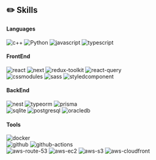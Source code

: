 ## ✏️ Skills

#### Languages

![c++](https://img.shields.io/badge/C++-202020?style=for-the-badge&logo=cplusplus&logoColor=00599C)
![Python](https://img.shields.io/badge/Python-202020?style=for-the-badge&logo=python&logoColor=3776AB)
![javascript](https://img.shields.io/badge/JavaScript-202020?style=for-the-badge&logo=JavaScript&logoColor=F7DF1E)
![typescript](https://img.shields.io/badge/TypeScript-202020?style=for-the-badge&logo=typescript&logoColor=3178C6)

#### FrontEnd

![react](https://img.shields.io/badge/REACT_JS-202020?style=for-the-badge&logo=react&logoColor=61DAFB)
![next](https://img.shields.io/badge/NEXT_JS-202020?style=for-the-badge&logo=nextdotjs&logoColor=fff)
![redux-toolkit](https://img.shields.io/badge/REDUX_TOOLKIT-202020?style=for-the-badge&logo=redux&logoColor=593D88)
![react-query](https://img.shields.io/badge/REACT_QUERY-202020?style=for-the-badge&logo=reactquery&logoColor=FF4154)
<br/>
![cssmodules](https://img.shields.io/badge/CSS_MODULES-202020?style=for-the-badge&logo=cssmodules&logoColor=eeeeee)
![sass](https://img.shields.io/badge/sass-202020?style=for-the-badge&logo=sass&logoColor=CC6699)
![styledcomponent](https://img.shields.io/badge/STYLED_COMPONENTS-202020?style=for-the-badge&logo=styledcomponents&logoColor=DB7093)

#### BackEnd

![nest](https://img.shields.io/badge/Nest_JS-202020?style=for-the-badge&logo=nestjs&logoColor=E0234E)
![typeorm](https://img.shields.io/badge/TypeORM-202020?style=for-the-badge&logo=nestjs&logoColor=E0234E)
![prisma](https://img.shields.io/badge/Prisma-202020?style=for-the-badge&logo=prisma&logoColor=EEEEEE)
<br/>
![sqlite](https://img.shields.io/badge/SQLite-202020?style=for-the-badge&logo=sqlite&logoColor=003B57)
![postgresql](https://img.shields.io/badge/PostgreSQL-202020?style=for-the-badge&logo=postgresql&logoColor=4169E1)
![oracledb](https://img.shields.io/badge/oracle-202020?style=for-the-badge&logo=oracle&logoColor=F80000)

#### Tools

![docker](https://img.shields.io/badge/DOCKER-202020?style=for-the-badge&logo=docker&logoColor=2496ED)
<br/>
![github](https://img.shields.io/badge/GITHUB-202020?style=for-the-badge&logo=github&logoColor=EEEEEE)
![github-actions](https://img.shields.io/badge/GITHUB_ACTIONS-202020?style=for-the-badge&logo=githubactions&logoColor=2088FF)
<br/>
![aws-route-53](https://img.shields.io/badge/AWS_ROUTE_53-202020?style=for-the-badge&logo=amazonroute53&logoColor=8C4FFF)
![aws-ec2](https://img.shields.io/badge/AWS_EC2-202020?style=for-the-badge&logo=amazonec2&logoColor=FF9900)
![aws-s3](https://img.shields.io/badge/AWS_S3-202020?style=for-the-badge&logo=amazons3&logoColor=569A31)
![aws-cloudfront](https://img.shields.io/badge/AWS_CLOUDFRONT-202020?style=for-the-badge&logo=amazonaws&logoColor=DD344C)
